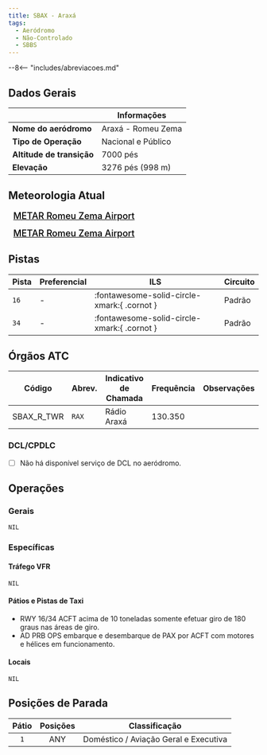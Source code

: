 ```yaml
---
title: SBAX - Araxá
tags:
  - Aeródromo
  - Não-Controlado
  - SBBS
---
```


--8<-- "includes/abreviacoes.md"

## Dados Gerais

|                              | Informações                                 |
|------------------------------|---------------------------------------------|
| **Nome do aeródromo**        | Araxá - Romeu Zema                          |
| **Tipo de Operação**         | Nacional e Público                          |
| **Altitude de transição**    | 7000 pés                                    |
| **Elevação**                 | 3276 pés (998 m)                            |

## Meteorologia Atual

<a href="https://metar-taf.com/pt/SBAX" target="_blank" id="metartaf-LkzIl7SM"  style="font-size:18px; font-weight:500; color:#000; width:300px; height:435px; display:var(--show-dark); background-color: var(--md-default-bg-color); padding: 10px; margin: 0 0px 0.5em;">METAR Romeu Zema Airport</a>
<script async defer crossorigin="anonymous" src="https://metar-taf.com/pt/embed-js/SBAX?u=56997&bg_color=182061&qnh=hPa&rh=rh&target=LkzIl7SM"></script>
<a href="https://metar-taf.com/pt/SBAX" target="_blank" id="metartaf-LkzIl7SN" style="font-size:18px; font-weight:500; color:#000; width:300px; height:435px; display:var(--show-light); background-color: var(--md-default-bg-color); padding: 10px; margin: 0 0px 0.5em;">METAR Romeu Zema Airport</a>
<script async defer crossorigin="anonymous" src="https://metar-taf.com/pt/embed-js/SBAX?u=56997&qnh=hPa&rh=rh&target=LkzIl7SN"></script>

## Pistas

| Pista | Preferencial  | ILS                                         | Circuito   |
|-------|---------------|---------------------------------------------|------------|
| `16`  | -             | :fontawesome-solid-circle-xmark:{ .cornot } | Padrão     |
| `34`  | -             | :fontawesome-solid-circle-xmark:{ .cornot } | Padrão     | 

## Órgãos ATC

| Código     | Abrev. | Indicativo de Chamada | Frequência | Observações |
| ---------- | ------ | --------------------- | ---------- | ----------- |
| SBAX_R_TWR | `RAX`  | Rádio Araxá           | 130.350    |             |

### DCL/CPDLC

- [ ] Não há disponível serviço de DCL no aeródromo.

## Operações

### Gerais

`NIL`

### Específicas

#### Tráfego VFR

`NIL`

#### Pátios e Pistas de Taxi

- RWY 16/34 ACFT acima de 10 toneladas somente efetuar giro de 180 graus nas áreas de giro.
- AD PRB OPS embarque e desembarque de PAX por ACFT com motores e hélices em funcionamento.

#### Locais

`NIL`

## Posições de Parada

| Pátio     | Posições  | Classificação                         |
|:---------:|:---------:|---------------------------------------|
| `1`       | ANY       | Doméstico / Aviação Geral e Executiva |